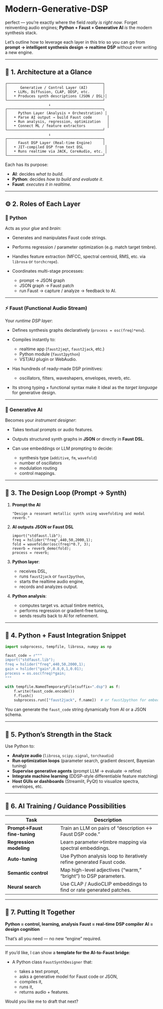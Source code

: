 # Modern-Generative-DSP

perfect — you’re exactly where the field *really is right now*.
Forget reinventing audio engines; **Python + Faust + Generative AI** *is* the modern synthesis stack.

Let’s outline how to leverage each layer in this trio so you can go from **prompt → intelligent synthesis design → realtime DSP** without ever writing a new engine.

---

## 🧠 1. Architecture at a Glance

```
┌────────────────────────────────────────────┐
│      Generative / Control Layer (AI)       │
│   • LLMs, Diffusion, CLAP, DDSP, etc.      │
│   • Produces synth descriptions (JSON / DSL)│
└────────────────────────────────────────────┘
                    ↓
┌────────────────────────────────────────────┐
│     Python Layer (Analysis + Orchestration) │
│   • Parse AI output → build Faust code       │
│   • Run analysis, regression, optimization   │
│   • Connect ML / feature extractors          │
└────────────────────────────────────────────┘
                    ↓
┌────────────────────────────────────────────┐
│     Faust DSP Layer (Real-time Engine)     │
│   • JIT-compiled DSP from text DSL          │
│   • Runs realtime via JACK, CoreAudio, etc. │
└────────────────────────────────────────────┘
```

Each has its purpose:

* **AI**: decides *what to build*.
* **Python**: decides *how to build and evaluate it*.
* **Faust**: *executes it in realtime.*

---

## ⚙️ 2. Roles of Each Layer

### 🧩 **Python**

Acts as your *glue* and *brain*:

* Generates and manipulates Faust code strings.
* Performs regression / parameter optimization (e.g. match target timbre).
* Handles feature extraction (MFCC, spectral centroid, RMS, etc. via `librosa` or `torchcrepe`).
* Coordinates multi-stage processes:

  * prompt → JSON graph
  * JSON graph → Faust patch
  * run Faust → capture / analyze → feedback to AI.

---

### ⚡ **Faust (Functional Audio Stream)**

Your *runtime DSP layer*:

* Defines synthesis graphs declaratively (`process = osc(freq)*env`).
* Compiles instantly to:

  * realtime app (`faust2jaqt`, `faust2jack`, etc.)
  * Python module (`faust2python`)
  * VST/AU plugin or WebAudio.
* Has hundreds of ready-made DSP primitives:

  * oscillators, filters, waveshapers, envelopes, reverb, etc.
* Its strong typing + functional syntax make it ideal as the *target language* for generative design.

---

### 🤖 **Generative AI**

Becomes your *instrument designer*:

* Takes textual prompts or audio features.
* Outputs structured synth graphs in **JSON** or directly in **Faust DSL**.
* Can use embeddings or LLM prompting to decide:

  * synthesis type (`additive`, `fm`, `wavefold`)
  * number of oscillators
  * modulation routing
  * control mappings.

---

## 🧱 3. The Design Loop (Prompt → Synth)

1. **Prompt the AI**

   ```
   "Design a resonant metallic synth using wavefolding and modal reverb."
   ```

2. **AI outputs JSON or Faust DSL**

   ```faust
   import("stdfaust.lib");
   freq = hslider("freq",440,50,2000,1);
   fold = wavefolder(osc(freq)*0.7, 3);
   reverb = reverb_demo(fold);
   process = reverb;
   ```

3. **Python layer**:

   * receives DSL,
   * runs `faust2jack` or `faust2python`,
   * starts the realtime audio engine,
   * records and analyzes output.

4. **Python analysis**:

   * computes target vs. actual timbre metrics,
   * performs regression or gradient-free tuning,
   * sends results back to AI for refinement.

---

## 🧩 4. Python + Faust Integration Snippet

```python
import subprocess, tempfile, librosa, numpy as np

faust_code = r"""
import("stdfaust.lib");
freq = hslider("freq",440,50,2000,1);
gain = hslider("gain",0.8,0,1,0.01);
process = os.osc(freq)*gain;
"""

with tempfile.NamedTemporaryFile(suffix=".dsp") as f:
    f.write(faust_code.encode())
    f.flush()
    subprocess.run(["faust2jack", f.name])  # or faust2python for embedding
```

You can generate the `faust_code` string dynamically from AI or a JSON schema.

---

## 🧮 5. Python’s Strength in the Stack

Use Python to:

* **Analyze audio** (`librosa`, `scipy.signal`, `torchaudio`)
* **Run optimization loops** (parameter search, gradient descent, Bayesian tuning)
* **Supervise generative agents** (prompt LLM → evaluate → refine)
* **Integrate machine learning** (DDSP-style differentiable feature matching)
* **Host GUIs or dashboards** (Streamlit, PyQt) to visualize spectra, envelopes, etc.

---

## 🧠 6. AI Training / Guidance Possibilities

| Task                         | Description                                                          |
| ---------------------------- | -------------------------------------------------------------------- |
| **Prompt→Faust fine-tuning** | Train an LLM on pairs of “description ↔ Faust DSP code.”             |
| **Regression modeling**      | Learn parameter→timbre mapping via spectral embeddings.              |
| **Auto-tuning**              | Use Python analysis loop to iteratively refine generated Faust code. |
| **Semantic control**         | Map high-level adjectives (“warm,” “bright”) to DSP parameters.      |
| **Neural search**            | Use CLAP / AudioCLIP embeddings to find or rate generated patches.   |

---

## 🧰 7. Putting It Together

**Python = control, learning, analysis**
**Faust = real-time DSP compiler**
**AI = design cognition**

That’s all you need — no new “engine” required.

---

If you’d like, I can show a **template for the AI-to-Faust bridge**:

* A Python class `FaustSynthDesigner` that:

  * takes a text prompt,
  * asks a generative model for Faust code or JSON,
  * compiles it,
  * runs it,
  * returns audio + features.

Would you like me to draft that next?
